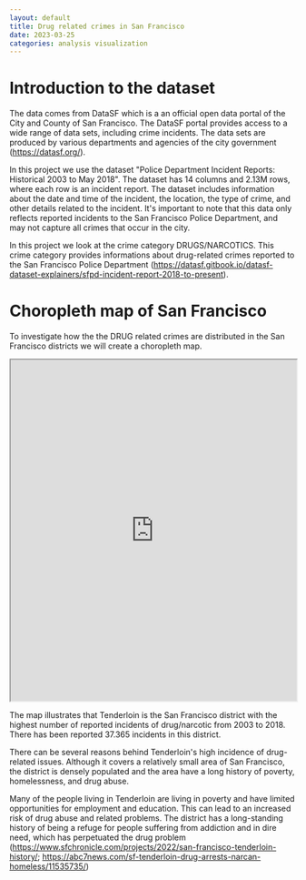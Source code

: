 ```yaml
---
layout: default
title: Drug related crimes in San Francisco
date: 2023-03-25
categories: analysis visualization
---
```


# Introduction to the dataset 
The data comes from DataSF which is a an official open data portal of the City and County of San Francisco. The DataSF portal provides access to a wide range of data sets, including crime incidents. The data sets are produced by various departments and agencies of the city government (https://datasf.org/).

In this project we use the dataset "Police Department Incident Reports: Historical 2003 to May 2018". The dataset has 14 columns and 2.13M rows, where each row is an incident report. The dataset includes information about the date and time of the incident, the location, the type of crime, and other details related to the incident. It's important to note that this data only reflects reported incidents to the San Francisco Police Department, and may not capture all crimes that occur in the city.

In this project we look at the crime category DRUGS/NARCOTICS. This crime category provides informations about drug-related crimes reported to the San Francisco Police Department (https://datasf.gitbook.io/datasf-dataset-explainers/sfpd-incident-report-2018-to-present). 



# Choropleth map of San Francisco

To investigate how the the DRUG related crimes are distributed in the San Francisco districts we will create a choropleth map.

<iframe src="https://raw.githack.com/emilieoe/emilieoe.github.io/main/_posts/choropleth_map.html" width="100%" height="600px"></iframe>

The map illustrates that Tenderloin is the San Francisco district with the highest number of reported incidents of drug/narcotic from 2003 to 2018. There has been reported 37.365 incidents in this district.

There can be several reasons behind Tenderloin's high incidence of drug-related issues. Although it covers a relatively small area of San Francisco, the district is densely populated and the area have a long history of poverty, homelessness, and drug abuse.

Many of the people living in Tenderloin are living in poverty and have limited opportunities for employment and education. This can lead to an increased risk of drug abuse and related problems. The district has a long-standing history of being a refuge for people suffering from addiction and in dire need, which has perpetuated the drug problem (https://www.sfchronicle.com/projects/2022/san-francisco-tenderloin-history/; https://abc7news.com/sf-tenderloin-drug-arrests-narcan-homeless/11535735/)
